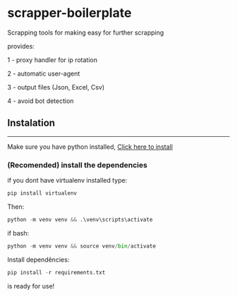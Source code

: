 # scrapper-boilerplate


Scrapping tools for making easy for further scrapping

provides:

1 - proxy handler for ip rotation

2 - automatic user-agent

3 - output files (Json, Excel, Csv)

4 - avoid bot detection

## Instalation
------

Make sure you have python installed, [Click here to install]("https://www.python.org/")

### (Recomended) install the dependencies


if you dont have virtualenv installed type:

```python
pip install virtualenv
```

Then:

```python
python -m venv venv && .\venv\scripts\activate 
```

if bash:

```python
python -m venv venv && source venv/bin/activate 
```

Install dependêncies:

```python
pip install -r requirements.txt
```

is ready for use!
